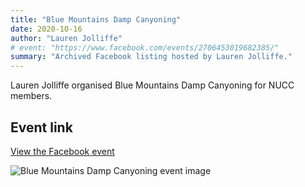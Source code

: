 ```yaml
---
title: "Blue Mountains Damp Canyoning"
date: 2020-10-16
author: "Lauren Jolliffe"
# event: "https://www.facebook.com/events/2706453019682385/"
summary: "Archived Facebook listing hosted by Lauren Jolliffe."
---
```

Lauren Jolliffe organised Blue Mountains Damp Canyoning for NUCC members.

## Event link

[View the Facebook event](https://www.facebook.com/events/2706453019682385/)

![Blue Mountains Damp Canyoning event image](/trip/event-images/20201016_blue_mountains_damp_canyoning.jpg)
